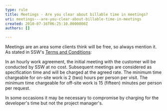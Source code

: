 ```yaml
---
type: rule
title: Meetings - Are you clear about billable time in meetings?
uri: meetings---are-you-clear-about-billable-time-in-meetings
created: 2010-07-16T06:25:10.0000000Z
authors: []

---
```


 Meetings are an area some clients think will be free, so always mention it.<br> 
As stated in SSW's [Terms and Conditions](http&#58;//www.ssw.com.au/ssw/Standards/Forms/ConsultingOrderTermsConditions.aspx):

In an hourly work agreement, the initial meeting with the customer will be conducted by SSW at no cost. Subsequent meetings are considered as specification time and will be charged at the agreed rate. The minimum time chargeable for on-site work is 2 (two) hours per person per visit. The minimum time chargeable for off-site work is 15 (fifteen) minutes per person per request.

In some occasions it may be necessary to compromise by charging for the developer's time but not the project manager's.

